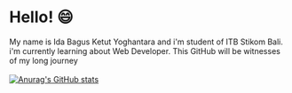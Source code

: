 # Hello! 😄
My name is Ida Bagus Ketut Yoghantara and i'm student of ITB Stikom Bali. i'm currently learning about Web Developer. This GitHub will be witnesses of my long journey
<br/><br/>
[![Anurag's GitHub stats](https://github-readme-stats.vercel.app/api?username=yoghantara08&theme=vue-dark&show_icons=true&text_color=C1CFC0&title_color=E7E0C9)](https://github.com/anuraghazra/github-readme-stats)
